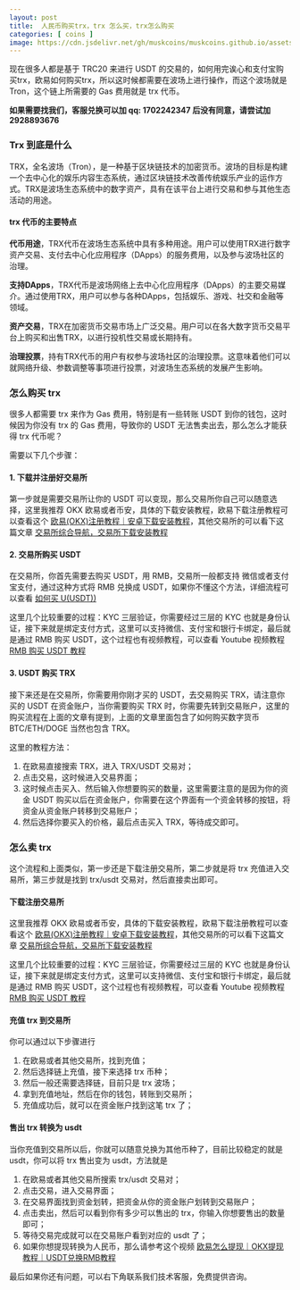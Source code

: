 ```yaml
---
layout: post
title:  人民币购买trx，trx 怎么买，trx怎么购买
categories: [ coins ]
image: https://cdn.jsdelivr.net/gh/muskcoins/muskcoins.github.io/assets/images/trx.webp
---
```

现在很多人都是基于 TRC20 来进行 USDT 的交易的，如何用完诶心和支付宝购买trx，欧易如何购买trx，所以这时候都需要在波场上进行操作，而这个波场就是 Tron，这个链上所需要的 Gas 费用就是 trx 代币。

**如果需要找我们，客服兑换可以加 qq: 1702242347 后没有同意，请尝试加 2928893676**

### Trx 到底是什么
TRX，全名波场（Tron），是一种基于区块链技术的加密货币。波场的目标是构建一个去中心化的娱乐内容生态系统，通过区块链技术改善传统娱乐产业的运作方式。TRX是波场生态系统中的数字资产，具有在该平台上进行交易和参与其他生态活动的用途。

#### trx 代币的主要特点
**代币用途**，TRX代币在波场生态系统中具有多种用途。用户可以使用TRX进行数字资产交易、支付去中心化应用程序（DApps）的服务费用，以及参与波场社区的治理。

**支持DApps**，TRX代币是波场网络上去中心化应用程序（DApps）的主要交易媒介。通过使用TRX，用户可以参与各种DApps，包括娱乐、游戏、社交和金融等领域。

**资产交易**，TRX在加密货币交易市场上广泛交易。用户可以在各大数字货币交易平台上购买和出售TRX，以进行投机性交易或长期持有。

**治理投票**，持有TRX代币的用户有权参与波场社区的治理投票。这意味着他们可以就网络升级、参数调整等事项进行投票，对波场生态系统的发展产生影响。

### 怎么购买 trx 
很多人都需要 trx 来作为 Gas 费用，特别是有一些转账 USDT 到你的钱包，这时候因为你没有 trx 的 Gas 费用，导致你的 USDT 无法售卖出去，那么怎么才能获得 trx 代币呢？

需要以下几个步骤：

#### 1. 下载并注册好交易所
第一步就是需要交易所让你的 USDT 可以变现，那么交易所你自己可以随意选择，这里我推荐 OKX 欧易或者币安，具体的下载安装教程，欧易下载注册教程可以查看这个 [欧易(OKX)注册教程｜安卓下载安装教程](/okx-download/)，其他交易所的可以看下这篇文章 [交易所综合导航，交易所下载安装教程](/coins-index/)

#### 2. 交易所购买 USDT
在交易所，你首先需要去购买 USDT，用 RMB，交易所一般都支持 微信或者支付宝支付，通过这种方式将 RMB 兑换成 USDT，如果你不懂这个方法，详细流程可以查看 [ 如何买 U(USDT))](/302.html?target=https://youtu.be/-MoVlM66oe8)

这里几个比较重要的过程：KYC 三层验证，你需要经过三层的 KYC 也就是身份认证，接下来就是绑定支付方式，这里可以支持微信、支付宝和银行卡绑定，最后就是通过 RMB 购买 USDT，这个过程也有视频教程，可以查看 Youtube 视频教程 [RMB 购买 USDT 教程](./302.html?target=https://www.youtube.com/watch?v=Y2A1SBRD5RM)

#### 3. USDT 购买 TRX
接下来还是在交易所，你需要用你刚才买的 USDT，去交易购买 TRX，请注意你买的 USDT 在资金账户，当你需要购买 TRX 时，你需要先转到交易账户，这里的购买流程在上面的文章有提到，上面的文章里面包含了如何购买数字货币 BTC/ETH/DOGE 当然也包含 TRX。

这里的教程方法：

1. 在欧易直接搜索 TRX，进入 TRX/USDT 交易对；
2. 点击交易，这时候进入交易界面；
3. 这时候点击买入、然后输入你想要购买的数量，这里需要注意的是因为你的资金 USDT 购买以后在资金账户，你需要在这个界面有一个资金转移的按钮，将资金从资金账户转移到交易账户；
4. 然后选择你要买入的价格，最后点击买入 TRX，等待成交即可。

### 怎么卖 trx
这个流程和上面类似，第一步还是下载注册交易所，第二步就是将 trx 充值进入交易所，第三步就是找到 trx/usdt 交易对，然后直接卖出即可。

#### 下载注册交易所
这里我推荐 OKX 欧易或者币安，具体的下载安装教程，欧易下载注册教程可以查看这个 [欧易(OKX)注册教程｜安卓下载安装教程](/okx-download/)，其他交易所的可以看下这篇文章 [交易所综合导航，交易所下载安装教程](/coins-index/)

这里几个比较重要的过程：KYC 三层验证，你需要经过三层的 KYC 也就是身份认证，接下来就是绑定支付方式，这里可以支持微信、支付宝和银行卡绑定，最后就是通过 RMB 购买 USDT，这个过程也有视频教程，可以查看 Youtube 视频教程 [RMB 购买 USDT 教程](/302.html?target=https://www.youtube.com/watch?v=Y2A1SBRD5RM)

#### 充值 trx 到交易所
你可以通过以下步骤进行

1. 在欧易或者其他交易所，找到充值；
2. 然后选择链上充值，接下来选择 trx 币种；
3. 然后一般还需要选择链，目前只是 trx 波场；
4. 拿到充值地址，然后在你的钱包，转账到交易所；
5. 充值成功后，就可以在资金账户找到这笔 trx 了；

#### 售出 trx 转换为 usdt
当你充值到交易所以后，你就可以随意兑换为其他币种了，目前比较稳定的就是 usdt，你可以将 trx 售出变为 usdt，方法就是

1. 在欧易或者其他交易所搜索 trx/usdt 交易对；
2. 点击交易，进入交易界面；
3. 在交易界面找到资金划转，把资金从你的资金账户划转到交易账户；
4. 点击卖出，然后可以看到你有多少可以售出的 trx，你输入你想要售出的数量即可；
5. 等待交易完成就可以在交易账户看到对应的 usdt 了；
6. 如果你想提现转换为人民币，那么请参考这个视频 [欧易怎么提现｜OKX提现教程｜USDT兑换RMB教程](/302.html?target=https://youtu.be/p9K-Gp_rnEQ)

最后如果你还有问题，可以右下角联系我们技术客服，免费提供咨询。